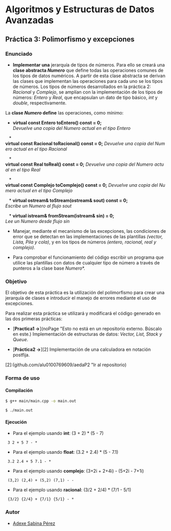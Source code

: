 # Algoritmos y Estructuras de Datos Avanzadas

## Práctica 3: Polimorfismo y excepciones

### Enunciado
* **Implementar una** jerarquía de tipos de números. Para ello se creará una **clase abstracta *Numero*** que define todas las operaciones comunes de los tipos de datos numéricos. A partir de esta clase abstracta se derivan las clases que implementan las operaciones para cada uno se los tipos de números. Los tipos de números desarrollados en la práctica 2: *Racional* y *Complejo*, se amplían con la implementación de los tipos de números: *Entero* y *Real*, que encapsulan un dato de tipo básico, *int* y *double*, respectivamente.

 La **clase *Numero* define** las operaciones, como mínimo:
   * **virtual const Entero toEntero() const = 0;** *Devuelve una copia del Numero actual en el tipo Entero*

   * **virtual const Racional toRacional() const = 0;** *Devuelve una copia del Numero actual en el tipo Racional*

   * **virtual const Real toReal() const = 0;** *Devuelve una copia del Numero actual en el tipo Real*

   * **virtual const Complejo toComplejo() const = 0;** *Devuelve una copia del Numero actual en el tipo Complejo*

   * **virtual ostream& toStream(ostream& sout) const = 0;** *Escribe un Numero al flujo sout*

   * **virtual istream& fromStream(istream& sin) = 0;** *Lee un Numero desde flujo sin*

* Manejar, mediante el mecanismo de las excepciones, las condiciones de error que se detectan en las implementaciones de las plantillas *(vector, Lista, Pila y cola)*, y en los tipos de números *(entero, racional, real y complejo)*.

* Para comprobar el funcionamiento del código escribir un programa que utilice las plantillas con datos de cualquier tipo de número a través de punteros a la clase base *Numero**.

### Objetivo
El objetivo de esta práctica es la utilización del polimorfismo para crear una jerarquía de clases e introducir el manejo de errores mediante el uso de excepciones.

Para realizar esta práctica se utilizará y modificará el código generado en las dos primeras prácticas:
* [**Practica1 ->**](noPage "Esto no está en un repositorio externo. Búscalo en este.) Implementación de estructuras de datos: *Vector, List, Stack y Queue*.

* [**Práctica2 ->**][2] Implementación de una calculadora en notación postfija.


[2]:(github.com/alu0100769609/aedaP2 "Ir al repositorio)


### Forma de uso

#### Compilación
```bash
$ g++ main/main.cpp -o main.out
```
```bash
$ ./main.out
```
#### Ejecución
* Para el ejemplo usando **int**: (3 + 2) * (5 - 7)
```
 3 2 + 5 7 - *
```
* Para el ejemplo usando **float**: (3.2 + 2.4) * (5 - 7.1)
```
 3.2 2.4 + 5 7.1 - *
```
* Para el ejemplo usando **complejo**: (3+2i + 2+4i) - (5+2i - 7+1i)
```
 (3,2) (2,4) + (5,2) (7,1) - -
```
* Para el ejemplo usando **racional**: (3/2 + 2/4) * (7/1 - 5/1)
```
 {3/2} {2/4} + {7/1} {5/1} - *
```
### Autor

* [Adexe Sabina Pérez](http://alu0100769609.github.io)
